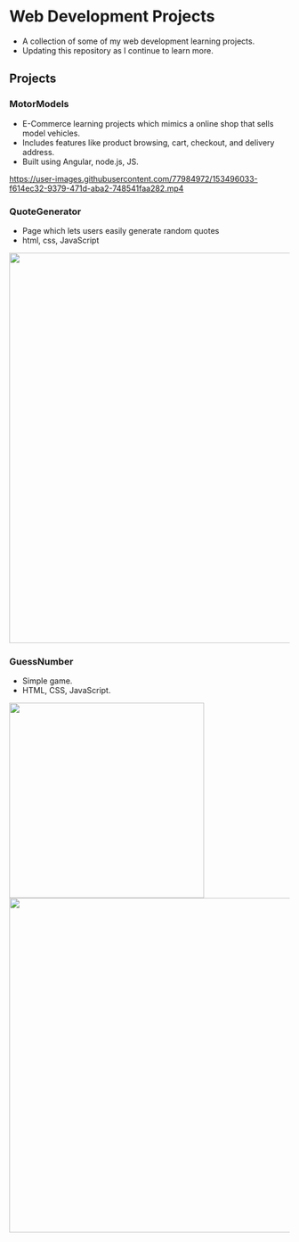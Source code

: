 # Web Development Projects
- A collection of some of my web development learning projects.
- Updating this repository as I continue to learn more.

## Projects

### MotorModels
- E-Commerce learning projects which mimics a online shop that sells model vehicles.
- Includes features like product browsing, cart, checkout, and delivery address.
- Built using Angular, node.js, JS.

https://user-images.githubusercontent.com/77984972/153496033-f614ec32-9379-471d-aba2-748541faa282.mp4

### QuoteGenerator
- Page which lets users easily generate random quotes
- html, css, JavaScript

<img width="700px" src=https://user-images.githubusercontent.com/77984972/153502773-b920c937-905d-4eac-a8a5-b33a34ba1007.JPG>

### GuessNumber 
- Simple game.
- HTML, CSS, JavaScript.

<img align="left" width="350px" src=https://user-images.githubusercontent.com/77984972/153501301-9a065c02-2924-4f27-876d-f180c9034bae.JPG>
<img align="right" width="600px" src=https://user-images.githubusercontent.com/77984972/153501309-4dde5ac1-ff67-45a2-b767-4971806b2838.JPG>


